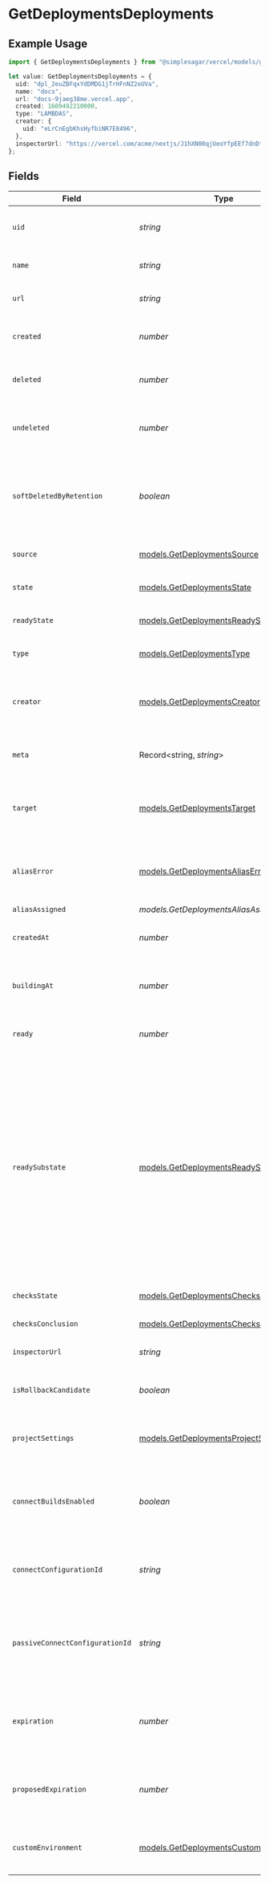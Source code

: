 # GetDeploymentsDeployments

## Example Usage

```typescript
import { GetDeploymentsDeployments } from "@simplesagar/vercel/models/getdeploymentsop.js";

let value: GetDeploymentsDeployments = {
  uid: "dpl_2euZBFqxYdDMDG1jTrHFnNZ2eUVa",
  name: "docs",
  url: "docs-9jaeg38me.vercel.app",
  created: 1609492210000,
  type: "LAMBDAS",
  creator: {
    uid: "eLrCnEgbKhsHyfbiNR7E8496",
  },
  inspectorUrl: "https://vercel.com/acme/nextjs/J1hXN00qjUeoYfpEEf7dnDtpSiVq",
};
```

## Fields

| Field                                                                                                                                                                                                           | Type                                                                                                                                                                                                            | Required                                                                                                                                                                                                        | Description                                                                                                                                                                                                     | Example                                                                                                                                                                                                         |
| --------------------------------------------------------------------------------------------------------------------------------------------------------------------------------------------------------------- | --------------------------------------------------------------------------------------------------------------------------------------------------------------------------------------------------------------- | --------------------------------------------------------------------------------------------------------------------------------------------------------------------------------------------------------------- | --------------------------------------------------------------------------------------------------------------------------------------------------------------------------------------------------------------- | --------------------------------------------------------------------------------------------------------------------------------------------------------------------------------------------------------------- |
| `uid`                                                                                                                                                                                                           | *string*                                                                                                                                                                                                        | :heavy_check_mark:                                                                                                                                                                                              | The unique identifier of the deployment.                                                                                                                                                                        | dpl_2euZBFqxYdDMDG1jTrHFnNZ2eUVa                                                                                                                                                                                |
| `name`                                                                                                                                                                                                          | *string*                                                                                                                                                                                                        | :heavy_check_mark:                                                                                                                                                                                              | The name of the deployment.                                                                                                                                                                                     | docs                                                                                                                                                                                                            |
| `url`                                                                                                                                                                                                           | *string*                                                                                                                                                                                                        | :heavy_check_mark:                                                                                                                                                                                              | The URL of the deployment.                                                                                                                                                                                      | docs-9jaeg38me.vercel.app                                                                                                                                                                                       |
| `created`                                                                                                                                                                                                       | *number*                                                                                                                                                                                                        | :heavy_check_mark:                                                                                                                                                                                              | Timestamp of when the deployment got created.                                                                                                                                                                   | 1609492210000                                                                                                                                                                                                   |
| `deleted`                                                                                                                                                                                                       | *number*                                                                                                                                                                                                        | :heavy_minus_sign:                                                                                                                                                                                              | Timestamp of when the deployment got deleted.                                                                                                                                                                   | 1609492210000                                                                                                                                                                                                   |
| `undeleted`                                                                                                                                                                                                     | *number*                                                                                                                                                                                                        | :heavy_minus_sign:                                                                                                                                                                                              | Timestamp of when the deployment was undeleted.                                                                                                                                                                 | 1609492210000                                                                                                                                                                                                   |
| `softDeletedByRetention`                                                                                                                                                                                        | *boolean*                                                                                                                                                                                                       | :heavy_minus_sign:                                                                                                                                                                                              | Optional flag to indicate if the deployment was soft deleted by retention policy.                                                                                                                               | true                                                                                                                                                                                                            |
| `source`                                                                                                                                                                                                        | [models.GetDeploymentsSource](../models/getdeploymentssource.md)                                                                                                                                                | :heavy_minus_sign:                                                                                                                                                                                              | The source of the deployment.                                                                                                                                                                                   | cli                                                                                                                                                                                                             |
| `state`                                                                                                                                                                                                         | [models.GetDeploymentsState](../models/getdeploymentsstate.md)                                                                                                                                                  | :heavy_minus_sign:                                                                                                                                                                                              | In which state is the deployment.                                                                                                                                                                               | READY                                                                                                                                                                                                           |
| `readyState`                                                                                                                                                                                                    | [models.GetDeploymentsReadyState](../models/getdeploymentsreadystate.md)                                                                                                                                        | :heavy_minus_sign:                                                                                                                                                                                              | In which state is the deployment.                                                                                                                                                                               | READY                                                                                                                                                                                                           |
| `type`                                                                                                                                                                                                          | [models.GetDeploymentsType](../models/getdeploymentstype.md)                                                                                                                                                    | :heavy_check_mark:                                                                                                                                                                                              | The type of the deployment.                                                                                                                                                                                     | LAMBDAS                                                                                                                                                                                                         |
| `creator`                                                                                                                                                                                                       | [models.GetDeploymentsCreator](../models/getdeploymentscreator.md)                                                                                                                                              | :heavy_check_mark:                                                                                                                                                                                              | Metadata information of the user who created the deployment.                                                                                                                                                    |                                                                                                                                                                                                                 |
| `meta`                                                                                                                                                                                                          | Record<string, *string*>                                                                                                                                                                                        | :heavy_minus_sign:                                                                                                                                                                                              | Metadata information from the Git provider.                                                                                                                                                                     |                                                                                                                                                                                                                 |
| `target`                                                                                                                                                                                                        | [models.GetDeploymentsTarget](../models/getdeploymentstarget.md)                                                                                                                                                | :heavy_minus_sign:                                                                                                                                                                                              | On which environment has the deployment been deployed to.                                                                                                                                                       | production                                                                                                                                                                                                      |
| `aliasError`                                                                                                                                                                                                    | [models.GetDeploymentsAliasError](../models/getdeploymentsaliaserror.md)                                                                                                                                        | :heavy_minus_sign:                                                                                                                                                                                              | An error object in case aliasing of the deployment failed.                                                                                                                                                      |                                                                                                                                                                                                                 |
| `aliasAssigned`                                                                                                                                                                                                 | *models.GetDeploymentsAliasAssigned*                                                                                                                                                                            | :heavy_minus_sign:                                                                                                                                                                                              | N/A                                                                                                                                                                                                             |                                                                                                                                                                                                                 |
| `createdAt`                                                                                                                                                                                                     | *number*                                                                                                                                                                                                        | :heavy_minus_sign:                                                                                                                                                                                              | Timestamp of when the deployment got created.                                                                                                                                                                   | 1609492210000                                                                                                                                                                                                   |
| `buildingAt`                                                                                                                                                                                                    | *number*                                                                                                                                                                                                        | :heavy_minus_sign:                                                                                                                                                                                              | Timestamp of when the deployment started building at.                                                                                                                                                           | 1609492210000                                                                                                                                                                                                   |
| `ready`                                                                                                                                                                                                         | *number*                                                                                                                                                                                                        | :heavy_minus_sign:                                                                                                                                                                                              | Timestamp of when the deployment got ready.                                                                                                                                                                     | 1609492210000                                                                                                                                                                                                   |
| `readySubstate`                                                                                                                                                                                                 | [models.GetDeploymentsReadySubstate](../models/getdeploymentsreadysubstate.md)                                                                                                                                  | :heavy_minus_sign:                                                                                                                                                                                              | Since June 2023 Substate of deployment when readyState is 'READY' Tracks whether or not deployment has seen production traffic: - STAGED: never seen production traffic - PROMOTED: has seen production traffic |                                                                                                                                                                                                                 |
| `checksState`                                                                                                                                                                                                   | [models.GetDeploymentsChecksState](../models/getdeploymentschecksstate.md)                                                                                                                                      | :heavy_minus_sign:                                                                                                                                                                                              | State of all registered checks                                                                                                                                                                                  |                                                                                                                                                                                                                 |
| `checksConclusion`                                                                                                                                                                                              | [models.GetDeploymentsChecksConclusion](../models/getdeploymentschecksconclusion.md)                                                                                                                            | :heavy_minus_sign:                                                                                                                                                                                              | Conclusion for checks                                                                                                                                                                                           |                                                                                                                                                                                                                 |
| `inspectorUrl`                                                                                                                                                                                                  | *string*                                                                                                                                                                                                        | :heavy_check_mark:                                                                                                                                                                                              | Vercel URL to inspect the deployment.                                                                                                                                                                           | https://vercel.com/acme/nextjs/J1hXN00qjUeoYfpEEf7dnDtpSiVq                                                                                                                                                     |
| `isRollbackCandidate`                                                                                                                                                                                           | *boolean*                                                                                                                                                                                                       | :heavy_minus_sign:                                                                                                                                                                                              | Deployment can be used for instant rollback                                                                                                                                                                     |                                                                                                                                                                                                                 |
| `projectSettings`                                                                                                                                                                                               | [models.GetDeploymentsProjectSettings](../models/getdeploymentsprojectsettings.md)                                                                                                                              | :heavy_minus_sign:                                                                                                                                                                                              | The project settings which was used for this deployment                                                                                                                                                         |                                                                                                                                                                                                                 |
| `connectBuildsEnabled`                                                                                                                                                                                          | *boolean*                                                                                                                                                                                                       | :heavy_minus_sign:                                                                                                                                                                                              | The flag saying if Vercel Connect configuration is used for builds                                                                                                                                              |                                                                                                                                                                                                                 |
| `connectConfigurationId`                                                                                                                                                                                        | *string*                                                                                                                                                                                                        | :heavy_minus_sign:                                                                                                                                                                                              | The ID of Vercel Connect configuration used for this deployment                                                                                                                                                 |                                                                                                                                                                                                                 |
| `passiveConnectConfigurationId`                                                                                                                                                                                 | *string*                                                                                                                                                                                                        | :heavy_minus_sign:                                                                                                                                                                                              | The ID of Vercel Connect configuration used for this deployment's passive functions                                                                                                                             |                                                                                                                                                                                                                 |
| `expiration`                                                                                                                                                                                                    | *number*                                                                                                                                                                                                        | :heavy_minus_sign:                                                                                                                                                                                              | The expiration configured by the project retention policy                                                                                                                                                       |                                                                                                                                                                                                                 |
| `proposedExpiration`                                                                                                                                                                                            | *number*                                                                                                                                                                                                        | :heavy_minus_sign:                                                                                                                                                                                              | The expiration proposed to replace the existing expiration                                                                                                                                                      |                                                                                                                                                                                                                 |
| `customEnvironment`                                                                                                                                                                                             | [models.GetDeploymentsCustomEnvironment](../models/getdeploymentscustomenvironment.md)                                                                                                                          | :heavy_minus_sign:                                                                                                                                                                                              | The custom environment used for this deployment, if any                                                                                                                                                         |                                                                                                                                                                                                                 |